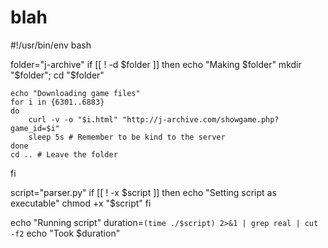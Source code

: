blah
====
#!/usr/bin/env bash

folder="j-archive"
if [[ ! -d $folder ]]
then
	echo "Making $folder"
	mkdir "$folder"; cd "$folder"

	echo "Downloading game files"
	for i in {6301..6883}
	do
		curl -v -o "$i.html" "http://j-archive.com/showgame.php?game_id=$i"
		sleep 5s # Remember to be kind to the server
	done
	cd .. # Leave the folder
fi

script="parser.py"
if [[ ! -x $script ]]
then
	echo "Setting script as executable"
	chmod +x "$script"
fi

echo "Running script"
duration=`(time ./$script) 2>&1 | grep real | cut -f2`
echo "Took $duration"
